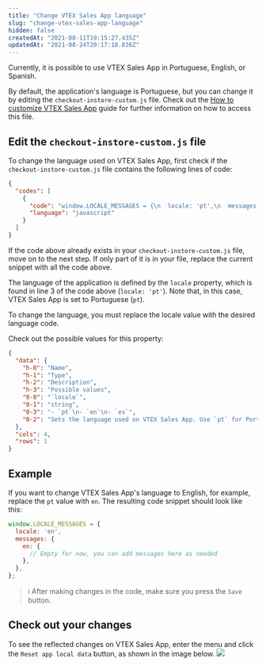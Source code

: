 ```yaml
---
title: "Change VTEX Sales App language"
slug: "change-vtex-sales-app-language"
hidden: false
createdAt: "2021-08-11T19:15:27.435Z"
updatedAt: "2021-08-24T20:17:18.836Z"
---
```

Currently, it is possible to use VTEX Sales App in Portuguese, English, or Spanish.

By default, the application's language is Portuguese, but you can change it by editing the `checkout-instore-custom.js` file. Check out the [How to customize VTEX Sales App](https://developers.vtex.com/vtex-rest-api/docs/how-to-customize-vtex-sales-app) guide for further information on how to access this file.

## Edit the `checkout-instore-custom.js` file

To change the language used on VTEX Sales App, first check if the `checkout-instore-custom.js` file contains the following lines of code:

```json
{
  "codes": [
    {
      "code": "window.LOCALE_MESSAGES = {\n  locale: 'pt',\n  messages: {\n    pt: {\n     \n    },\n  },\n};\n\nfunction setNewLocaleMessages() {\n  const localeEvent = new Event('changeLocaleMessages')\n  localeEvent.data = window.LOCALE_MESSAGES\n  document.dispatchEvent(localeEvent)\n}\n\nif (window.inStoreIsLoaded) {\n  setNewLocaleMessages();\n} else {\n  document.addEventListener(\n    'load.instore',\n    function() {\n      setNewLocaleMessages();\n    },\n    false\n  );\n}",
      "language": "javascript"
    }
  ]
}
```

If the code above already exists in your `checkout-instore-custom.js` file, move on to the next step. If only part of it is in your file, replace the current snippet with all the code above.

The language of the application is defined by the `locale` property, which is found in line 3 of the code above (`locale: 'pt'`). Note that, in this case, VTEX Sales App is set to Portuguese (`pt`).

To change the language, you must replace the locale value with the desired language code.

Check out the possible values for this property:

```json
{
  "data": {
    "h-0": "Name",
    "h-1": "Type",
    "h-2": "Description",
    "h-3": "Possible values",
    "0-0": "`locale`",
    "0-1": "string",
    "0-3": "- `pt`\n- `en`\n- `es`",
    "0-2": "Sets the language used on VTEX Sales App. Use `pt` for Portuguese, `en` for English or `es` for Spanish."
  },
  "cols": 4,
  "rows": 1
}
```

## Example

If you want to change VTEX Sales App's language to English, for example, replace the `pt` value with `en`. The resulting code snippet should look like this:

```javascript
window.LOCALE_MESSAGES = {
  locale: 'en',
  messages: {
    en: {
      // Empty for now, you can add messages here as needed
    },
  },
};
```

>ℹ️ After making changes in the code, make sure you press the `Save` button.

## Check out your changes

To see the reflected changes on VTEX Sales App, enter the menu and click the `Reset app local data` button, as shown in the image below.
![](https://cdn.jsdelivr.net/gh/vtexdocs/dev-portal-content@main/images/change-instore-language-0.png)
